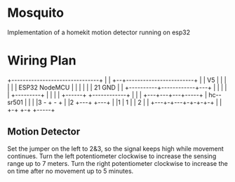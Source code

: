 # Mosquito
Implementation of a homekit motion detector running on esp32

# Wiring Plan
   +-------------------------------+
   |                               |
+--+------------------------+      |
|  V5                       |      |
|                           |      |
|     ESP32 NodeMCU         |      |
|                           |      |
|         21           GND  |      |
+----------+------------+---+      |
           |            |          |
           |  +---------+          |
           |  |                    |
           +------+   +------------+
              |   |   |
          +---+---+---+-----+
          |   hc--sr501     |
          |                 |
          |3     - +   - +  |
          |2    +---+ +---+ |
          |1    | 1 | | 2 | |
          +---+-+---+-+-+-+-+
              |         |
              +-+     +-+
                +-----+

## Motion Detector
Set the jumper on the left to 2&3, so the signal keeps high while movement continues.
Turn the left potentiometer clockwise to increase the sensing range up to 7 meters.
Turn the right potentiometer clockwise to increase the on time after no movement up to 5 minutes.
